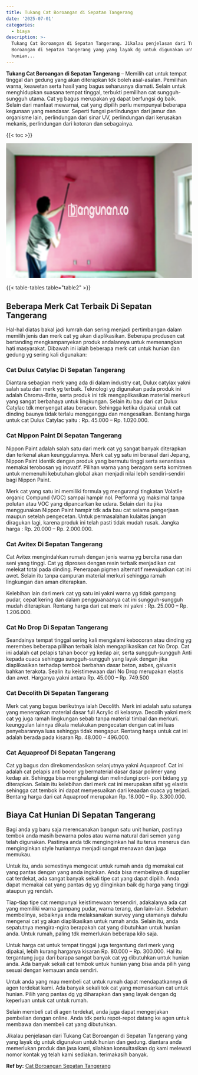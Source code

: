 ```yaml
---
title: Tukang Cat Boroangan di Sepatan Tangerang
date: '2025-07-01'
categories:
  - biaya
description: >-
  Tukang Cat Boroangan di Sepatan Tangerang. Jikalau penjelasan dari Tukang Cat
  Boroangan di Sepatan Tangerang yang yang layak dg untuk digunakan untuk
  hunian...
---
```


**Tukang Cat Boroangan di Sepatan Tangerang** – Memilih cat untuk tempat tinggal dan gedung yang akan diterapkan tdk boleh asal-asalan. Pemilihan warna, keawetan serta hasil yang bagus seharusnya diamati. Selain untuk menghidupkan suasana tempat tinggal, terbukti pemilihan cat sungguh-sungguh utama. Cat yg bagus merupakan yg dapat berfungsi dg baik. Selain dari manfaat mewarnai, cat yang dipilih perlu mempunyai beberapa kegunaan yang mendasar. Seperti fungsi perlindungan dari jamur dan organisme lain, perlindungan dari sinar UV, perlindungan dari kerusakan mekanis, perlindungan dari kotoran dan sebagainya.

{{< toc >}}

![Tukang Cat Boroangan di Sepatan Tangerang](/images/jasa-cat-murah40.png)

{{< table-tables table="table2" >}}

## Beberapa Merk Cat Terbaik Di Sepatan Tangerang

Hal-hal diatas bakal jadi lumrah dan sering menjadi pertimbangan dalam memilih jenis dan merk cat yg akan diaplikasikan. Beberapa produsen cat bertanding mengkampanyekan produk andalannya untuk memenangkan hati masyarakat. Dibawah ini ialah beberapa merk cat untuk hunian dan gedung yg sering kali digunakan:

### Cat Dulux Catylac Di Sepatan Tangerang

Diantara sebagian merk yang ada di dalam industry cat, Dulux catylax yakni salah satu dari merk yg terbaik. Teknologi yg digunakan pada produk ini adalah Chroma-Brite, serta produk ini tdk mengaplikasikan material merkuri yang sangat berbahaya untuk lingkungan. Selain itu bau dari cat Dulux Catylac tdk menyengat atau beracun. Sehingga ketika dipakai untuk cat dinding baunya tidak terlalu mengganggu dan mengesalkan. Bentang harga untuk cat Dulux Catylac yaitu : Rp. 45.000 – Rp. 1.020.000.

### Cat Nippon Paint Di Sepatan Tangerang

Nippon Paint adalah salah satu dari merk cat yg sangat banyak diterapkan dan terkenal akan keunggulannya. Merk cat yg satu ini berasal dari Jepang, Nippon Paint identik dengan produk yang bermutu tinggi serta senantiasa memakai terobosan yg inovatif. Pilihan warna yang beragam serta komitmen untuk memenuhi kebutuhan global akan menjadi nilai lebih sendiri-sendiri bagi Nippon Paint.

Merk cat yang satu ini memiliki formula yg mengurangi tingkatan Volatile organic Compund (VOC) sampai hampir nol. Performa yg maksimal tanpa polutan atau VOC yang dipancarkan ke udara. Selain dari itu jika menggunakan Nippon Paint hampir tdk ada bau cat selama pengerjaan maupun setelah pengecetan. Untuk permasalahan kulaitas jangan diragukan lagi, karena produk ini telah pasti tidak mudah rusak. Jangka harga : Rp. 20.000 – Rp. 2.000.000.

### Cat Avitex Di Sepatan Tangerang

Cat Avitex mengindahkan rumah dengan jenis warna yg bercita rasa dan seni yang tinggi. Cat yg diproses dengan resin terbaik menjadikan cat melekat total pada dinding. Penerapan pigmen alternatif mewujudkan cat ini awet. Selain itu tanpa campuran material merkuri sehingga ramah lingkungan dan aman diterapkan.

Kelebihan lain dari merk cat yg satu ini yakni warna yg tidak gampang pudar, cepat kering dan dalam pengguanaanya cat ini sungguh-sungguh mudah diterapkan. Rentang harga dari cat merk ini yakni : Rp. 25.000 – Rp. 1.206.000.

### Cat No Drop Di Sepatan Tangerang

Seandainya tempat tinggal sering kali mengalami kebocoran atau dinding yg merembes beberapa pilihan terbaik ialah mengaplikasikan cat No Drop. Cat ini adalah cat pelapis tahan bocor yg kedap air, serta sungguh-sungguh Anti kepada cuaca sehingga sungguh-sungguh yang layak dengan jika diaplikasikan terhadap tembok berbahan dasar beton, asbes, galvanis bahkan terakota. Sealin itu keistimewaan dari No Drop merupakan elastis dan awet. Harganya yakni antara Rp. 45.000 – Rp. 749.500

### Cat Decolith Di Sepatan Tangerang

Merk cat yang bagus berikutnya ialah Decolith. Merk ini adalah satu satunya yang menerapkan material dasar full Acrylic di kelasnya. Decolih yakni merk cat yg juga ramah lingkungan sebab tanpa material timbal dan merkuri. keunggulan lainnya dikala melakukan pengecatan dengan cat ini luas penyebarannya luas sehingga tidak mengapur. Rentang harga untuk cat ini adalah berada pada kisaran Rp. 48.000 – 496.000.

### Cat Aquaproof Di Sepatan Tangerang

Cat yg bagus dan direkomendasikan selanjutnya yakni Aquaproof. Cat ini adalah cat pelapis anti bocor yg bermaterial dasar dasar polimer yang kedap air. Sehingga bisa menghalangi dan melindungi pori- pori bidang yg diterapkan. Selain itu kelebihan dari merk cat ini merupakan sifat yg elastis sehingga cat tembok ini dapat menyesuaikan dari keaadan cuaca yg terjadi. Bentang harga dari cat Aquaproof merupakan Rp. 18.000 – Rp. 3.300.000.

## Biaya Cat Hunian Di Sepatan Tangerang

Bagi anda yg baru saja merencanakan bangun satu unit hunian, pastinya tembok anda masih bewarna polos atau warna natural dari semen yang telah digunakan. Pastinya anda tdk menginginkan hal itu terus menerus dan menginginkan style huniannya menjadi sangat menawan dan juga memukau.

Untuk itu, anda semestinya mengecat untuk rumah anda dg memakai cat yang pantas dengan yang anda inginkan. Anda bisa membelinya di supplier cat terdekat, ada sangat banyak sekali tipe cat yang dapat dipilih. Anda dapat memakai cat yang pantas dg yg diinginkan baik dg harga yang tinggi ataupun yg rendah.

Tiap-tiap tipe cat mempunyai keistimewaan tersendiri, adakalanya ada cat yang memiliki warna gampang pudar, warna terang, dan lain-lain. Sebelum membelinya, sebaiknya anda melaksanakan survey yang utamanya dahulu mengenai cat yg akan diaplikasikan untuk rumah anda. Selain itu, anda sepatutnya mengira-ngira berapakah cat yang dibutuhkan untuk hunian anda. Untuk rumah, paling tdk memerlukan beberapa kilo saja.

Untuk harga cat untuk tempat tinggal juga tergantung dari merk yang dipakai, lebih kurang harganya kisaran Rp. 80.000 – Rp. 300.000. Hal itu tergantung juga dari barapa sangat banyak cat yg dibutuhkan untuk hunian anda. Ada banyak sekali cat tembok untuk hunian yang bisa anda pilih yang sesuai dengan kemauan anda sendiri.

Untuk anda yang mau membeli cat untuk rumah dapat mendapatkannya di agen terdekat kami. Ada banyak sekali tok cat yang memasarkan cat untuk hunian. Pilih yang pantas dg yg diharapkan dan yang layak dengan dg keperluan untuk cat untuk rumah.

Selain membeli cat di agen terdekat, anda juga dapat mengerjakan pembelian dengan online. Anda tdk perlu repot-repot datang ke agen untuk membawa dan membeli cat yang dibutuhkan.

Jikalau penjelasan dari Tukang Cat Boroangan di Sepatan Tangerang yang yang layak dg untuk digunakan untuk hunian dan gedung. diantara anda memerlukan produk dan jasa kami, silahkan konsultasikan dg kami melewati nomor kontak yg telah kami sediakan. terimakasih banyak.

**Ref by:** [Cat Boroangan Sepatan Tangerang](https://id.wikipedia.org/wiki/Cat)
